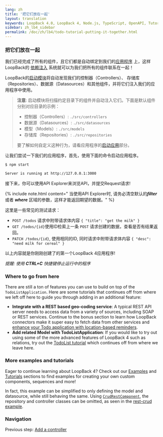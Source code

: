 ```yaml
---
lang: zh
title: '把它们放在一起'
layout: translation
keywords: LoopBack 4.0, LoopBack 4, Node.js, TypeScript, OpenAPI, Tutorial
sidebar: zh_lb4_sidebar
permalink: /doc/zh/lb4/todo-tutorial-putting-it-together.html
---
```


### 把它们放在一起

我们已经完成了所有的组件，且它们都是自动绑定到我们的[应用程序](../../Application.md) 上，这样LoopBack的
[依赖注入](../../Dependency-injection.md) 系统就可以为我们把所有的组件联系在一起！

LoopBack的[启动模块](https://github.com/loopbackio/loopback-next/tree/master/packages/boot)将自动发现我们的控制器（Controllers）、
存储库（Repositories）、数据源（Datasources）和其他组件，并将它们注入我们的应用程序中使用。

> **注意**: 启动模块将扫描约定目录下的组件并自动注入它们。下面是默认组件分别对应目录的示例：
>
> - 控制器（Controllers）: `./src/controllers`
> - 数据源（Datasources）: `./src/datasources`
> - 模型（Models）: `./src/models`
> - 存储库（Repositories）: `./src/repositories`
>
> 要了解如何自定义这种行为，请看应用程序的[启动应用](../../Booting-an-Application.md#booters)部分。

让我们尝试一下我们的应用程序，首先，使用下面的命令启动应用程序。

```sh
$ npm start

Server is running at http://127.0.0.1:3000  
```

接下来，你可以使用API Explorer来浏览API，并提交Request请求!

{% include note.html content="
当使用API Explorer时, 请务必清空默认的<i><b>filter</b></i> 或者 <i><b>where</b></i> 区域的参数，这样才能返回期望的数据。" %}

这里是一些常见的测试请求：

- `POST /todos` 请求中附带请求体内容 `{ "title": "get the milk" }`
- `GET /todos/{id}`使用ID检索上一条 `POST` 请求创建的数据，查看是否有结果返回。
- `PATCH /todos/{id}`, 使用相同的ID, 同时请求中附带请求体内容
  `{ "desc": "need milk for cereal" }`

以上内容就是你刚刚创建了的第一个LoopBack 4应用程序!

_提醒: 使用 **CTRL+C** 快捷键停止运行中的程序_

### Where to go from here

There are still a ton of features you can use to build on top of the
`TodoListApplication`. Here are some tutorials that continues off from where we
left off here to guide you through adding in an additional feature:

- **Integrate with a REST based geo-coding service**: A typical REST API server
  needs to access data from a variety of sources, including SOAP or REST
  services. Continue to the bonus section to learn how LoopBack connectors make
  it super easy to fetch data from other services and
  [enhance your Todo application with location-based reminders](todo-tutorial-geocoding-service.md).
- **Add related Model with TodoListApplication**: If you would like to try out
  using some of the more advanced features of LoopBack 4 such as relations, try
  out the
  [TodoList tutorial](https://loopback.io/doc/en/lb4/todo-list-tutorial.html)
  which continues off from where we leave here.

### More examples and tutorials

Eager to continue learning about LoopBack 4? Check out our
[Examples](../../Examples.md) and [Tutorials](../../Tutorials.md) sections to
find examples for creating your own custom components, sequences and more!

In fact, this example can be simplified to only defining the model and
datasource, while still behaving the same. Using
[`CrudRestComponent`](https://loopback.io/doc/en/lb4/apidocs.rest-crud.crudrestcomponent.html),
the repository and controller classes can be omitted, as seen in the
[rest-crud example](https://github.com/loopbackio/loopback-next/tree/master/examples/rest-crud).

### Navigation

Previous step: [Add a controller](todo-tutorial-controller.md)
